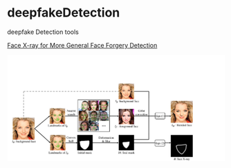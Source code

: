 # deepfakeDetection
deepfake Detection tools 

[Face X-ray for More General Face Forgery Detection](http://arxiv.org/pdf/1912.13458v1.pdf)

![img](./pic/0001.png)

